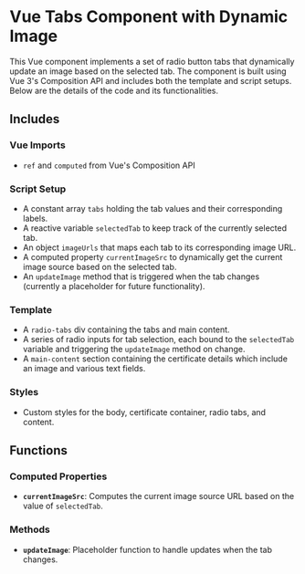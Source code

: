 # Vue Tabs Component with Dynamic Image

This Vue component implements a set of radio button tabs that dynamically update an image based on the selected tab. The component is built using Vue 3's Composition API and includes both the template and script setups. Below are the details of the code and its functionalities.

## Includes

### Vue Imports
- `ref` and `computed` from Vue's Composition API

### Script Setup
- A constant array `tabs` holding the tab values and their corresponding labels.
- A reactive variable `selectedTab` to keep track of the currently selected tab.
- An object `imageUrls` that maps each tab to its corresponding image URL.
- A computed property `currentImageSrc` to dynamically get the current image source based on the selected tab.
- An `updateImage` method that is triggered when the tab changes (currently a placeholder for future functionality).

### Template
- A `radio-tabs` div containing the tabs and main content.
- A series of radio inputs for tab selection, each bound to the `selectedTab` variable and triggering the `updateImage` method on change.
- A `main-content` section containing the certificate details which include an image and various text fields.

### Styles
- Custom styles for the body, certificate container, radio tabs, and content.

## Functions

### Computed Properties
- **`currentImageSrc`**: Computes the current image source URL based on the value of `selectedTab`.

### Methods
- **`updateImage`**: Placeholder function to handle updates when the tab changes.

